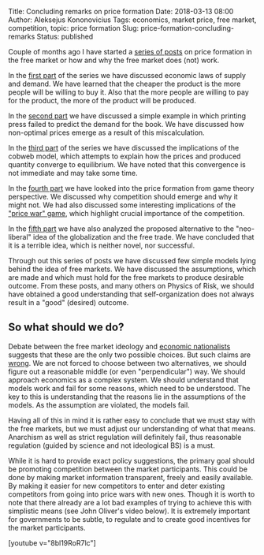 Title: Concluding remarks on price formation
Date: 2018-03-13 08:00
Author: Aleksejus Kononovicius
Tags: economics, market price, free market, competition, topic: price formation
Slug: price-formation-concluding-remarks
Status: published

Couple of months ago I have started a [series of posts](/tag/topic-price-formation/) on price formation in the free market or how and why the free market does (not) work.

In the [first part]({filename}/articles/2017/laws-of-supply-and-demand.md) of the series we have discussed economic laws of supply and demand. We have learned that the cheaper the product is the more people will be willing to buy it. Also that the more people are willing to pay for the product, the more of the product will be produced.

In the [second part]({filename}/articles/2018/price-formation-printing-press-example.md) we have discussed a simple example in which printing press failed to predict the demand for the book. We have discussed how non-optimal prices emerge as a result of this miscalculation.

In the [third part]({filename}/articles/2018/price-formation-cobweb-model.md) of the series we have discussed the implications of the cobweb model, which attempts to explain how the prices and produced quantity converge to equilibrium. We have noted that this convergence is not immediate and may take some time.

In the [fourth part]({filename}/articles/2018/price-formation-game-theory.md) we have looked into the price formation from game theory perspective. We discussed why competition should emerge and why it might not. We had also discussed some interesting implications of the ["price war" game]({filename}/articles/2018/price-war-game.md), which highlight crucial importance of the competition.

In the [fifth part]({filename}/articles/2018/price-formation-should-we-turn-to-economic-nationalism.md) we have also analyzed the proposed alternative to the "neo-liberal" idea of the globalization and the free trade. We have concluded that it is a terrible idea, which is neither novel, nor successful.

Through out this series of posts we have discussed few simple models lying behind the idea of free markets. We have discussed the assumptions, which are made and which must hold for the free markets to produce desirable outcome. From these posts, and many others on Physics of Risk, we should have obtained a good understanding that self-organization does not always result in a "good" (desired) outcome.<!--more-->

## So what should we do?

Debate between the free market ideology and [economic nationalists]({filename}/articles/2018/price-formation-should-we-turn-to-economic-nationalism.md) suggests that these are the only two possible choices. But such claims are [wrong](https://en.wikipedia.org/wiki/False_dilemma). We are not forced to choose between two alternatives, we should figure out a reasonable middle (or even "perpendicular") way. We should approach economics as a complex system. We should understand that models work and fail for some reasons, which need to be understood. The key to this is understanding that the reasons lie in the assumptions of the models. As the assumption are violated, the models fail.

Having all of this in mind it is rather easy to conclude that we must stay with the free markets, but we must adjust our understanding of what that means. Anarchism as well as strict regulation will definitely fail, thus reasonable regulation (guided by science and not ideological BS) is a must.

While it is hard to provide exact policy suggestions, the primary goal should be promoting competition between the market participants. This could be done by making market information transparent, freely and easily available. By making it easier for new competitors to enter and deter existing competitors from going into price wars with new ones. Though it is worth to note that there already are a lot bad examples of trying to achieve this with simplistic means (see John Oliver's video below). It is extremely important for governments to be subtle, to regulate and to create good incentives for the market participants.

[youtube v="8bl19RoR7lc"]

